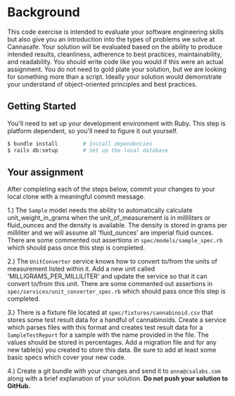 # Background

This code exercise is intended to evaluate your software engineering skills but also give you an introduction into the types of problems we solve at Cannasafe. Your solution will be evaluated based on the ability to produce intended results, cleanliness, adherence to best practices, maintainability, and readability. You should write code like you would if this were an actual assignment. You do not need to gold plate your solution, but we are looking for something more than a script. Ideally your solution would demonstrate your understand of object-oriented principles and best practices.

## Getting Started

You'll need to set up your development environment with Ruby. This step is platform dependent, so you'll need to figure it out yourself.

``` bash
$ bundle install        # Install dependencies
$ rails db:setup        # Set up the local database
```

## Your assignment

After completing each of the steps below, commit your changes to your local clone with a meaningful commit message.

1.) The `Sample` model needs the ability to automatically calculate unit_weight_in_grams when the unit_of_measurement is in milliliters or fluid_ounces and the density is available. The density is stored in grams per milliliter and we will assume all 'fluid_ounces' are imperial fluid ounces. There are some commented out assertions in `spec/models/sample_spec.rb` which should pass once this step is completed.

2.) The `UnitConverter` service knows how to convert to/from the units of measurement listed within it. Add a new unit called 'MILLIGRAMS_PER_MILLILITER' and update the service so that it can convert to/from this unit. There are some commented out assertions in `spec/services/unit_converter_spec.rb` which should pass once this step is completed.

3.) There is a fixture file located at `spec/fixtures/cannabinoid.csv` that stores some test result data for a handful of cannabinoids. Create a service which parses files with this format and creates test result data for a `SampleTestReport` for a sample with the name provided in the file. The values should be stored in percentages. Add a migration file and for any new table(s) you created to store this data. Be sure to add at least some basic specs which cover your new code.

4.) Create a git bundle with your changes and send it to `anna@csalabs.com` along with a brief explanation of your solution. **Do not push your solution to GitHub.**
